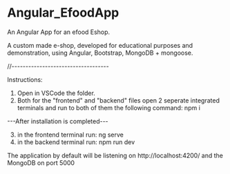 # Angular_EfoodApp
An Angular App for an efood Eshop.

A custom made e-shop, developed for educational purposes and demonstration, using Angular, Bootstrap, MongoDB + mongoose.

//-----------------------------------

Instructions:
1. Open in VSCode the folder.
2. Both for the "frontend" and "backend" files open 2 seperate integrated terminals and run to both of them the following command: npm i

---After installation is completed---

3. in the frontend terminal run: ng serve
4. in the backend terminal run: npm run dev

The application by default will be listening on http://localhost:4200/
and the MongoDB on port 5000
